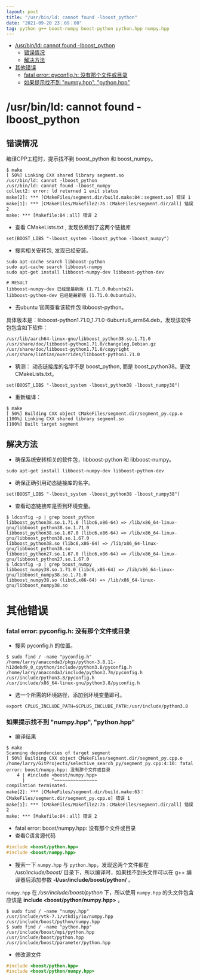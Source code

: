 ```yaml
---
layout: post
title: "/usr/bin/ld: cannot found -lboost_python"
date: "2021-09-20 23：09：00"
tag: python g++ boost-numpy boost-python python.hpp numpy.hpp
---
```


- [/usr/bin/ld: cannot found -lboost_python](#orge7a48d8)
  - [错误情况](#orgd171cde)
  - [解决方法](#org51a2eec)
- [其他错误](#orgcf0c7a3)
    - [fatal error: pyconfig.h: 没有那个文件或目录](#orgd7b51f9)
    - [如果提示找不到 "numpy.hpp", "python.hpp"](#org6ef9bcd)


<a id="orge7a48d8"></a>

# /usr/bin/ld: cannot found -lboost_python


<a id="orgd171cde"></a>

## 错误情况

编译CPP工程时，提示找不到 boost_python 和 boost_numpy。

```shell
$ make              
[ 50%] Linking CXX shared library segment.so
/usr/bin/ld: cannot -lboost_python
/usr/bin/ld: cannot found -lboost_numpy
collect2: error: ld returned 1 exit status
make[2]: *** [CMakeFiles/segment.dir/build.make:84：segment.so] 错误 1
make[1]: *** [CMakeFiles/Makefile2:76：CMakeFiles/segment.dir/all] 错误 2
make: *** [Makefile:84：all] 错误 2
```

-   查看 CMakeLists.txt , 发现依赖到了这两个链接库

```shell
set(BOOST_LIBS "-lboost_system -lboost_python -lboost_numpy") 
```

-   搜索相关安转包, 发现已经安装。

```shell
sudo apt-cache search libboost-python
sudo apt-cache search libboost-numpy 
sudo apt-get install libboost-numpy-dev libboost-python-dev   

# RESULT
libboost-numpy-dev 已经是最新版 (1.71.0.0ubuntu2)。
libboost-python-dev 已经是最新版 (1.71.0.0ubuntu2)。
```

-   去ubuntu 官网查看该软件包 libboost-python。

具体版本是：libboost-python1.71.0_1.71.0-6ubuntu6_arm64.deb，发现该软件包包含如下软件：

```shell
/usr/lib/aarch64-linux-gnu/libboost_python38.so.1.71.0
/usr/share/doc/libboost-python1.71.0/changelog.Debian.gz
/usr/share/doc/libboost-python1.71.0/copyright
/usr/share/lintian/overrides/libboost-python1.71.0
```

-   猜测： 动态链接库的名字不是 boost_python, 而是 boost_python38。更改 CMakeLists.txt。

```shell
set(BOOST_LIBS "-lboost_system -lboost_python38 -lboost_numpy38") 
```

-   重新编译：

```shell
$ make      
[ 50%] Building CXX object CMakeFiles/segment.dir/segment_py.cpp.o
[100%] Linking CXX shared library segment.so
[100%] Built target segment
```


<a id="org51a2eec"></a>

## 解决方法

-   确保系统安转相关的软件包，libboost-python 和 libboost-numpy。

```shell
sudo apt-get install libboost-numpy-dev libboost-python-dev
```

-   确保正确引用动态链接库的名字。

```shell
set(BOOST_LIBS "-lboost_system -lboost_python38 -lboost_numpy38") 
```

-   查看动态链接库是否到环境变量。

```shell
$ ldconfig -p | grep boost_python            
libboost_python38.so.1.71.0 (libc6,x86-64) => /lib/x86_64-linux-gnu/libboost_python38.so.1.71.0
libboost_python38.so.1.67.0 (libc6,x86-64) => /lib/x86_64-linux-gnu/libboost_python38.so.1.67.0
libboost_python38.so (libc6,x86-64) => /lib/x86_64-linux-gnu/libboost_python38.so
libboost_python27.so.1.67.0 (libc6,x86-64) => /lib/x86_64-linux-gnu/libboost_python27.so.1.67.0
$ ldconfig -p | grep boost_numpy 
libboost_numpy38.so.1.71.0 (libc6,x86-64) => /lib/x86_64-linux-gnu/libboost_numpy38.so.1.71.0
libboost_numpy38.so (libc6,x86-64) => /lib/x86_64-linux-gnu/libboost_numpy38.so
```


<a id="orgcf0c7a3"></a>

# 其他错误


<a id="orgd7b51f9"></a>

### fatal error: pyconfig.h: 没有那个文件或目录

-   搜索 pyconfig.h 的位置。

```shell
$ sudo find / -name "pyconfig.h"
/home/larry/anaconda3/pkgs/python-3.8.11-h12debd9_0_cpython/include/python3.8/pyconfig.h
/home/larry/anaconda3/include/python3.7m/pyconfig.h
/usr/include/python3.8/pyconfig.h
/usr/include/x86_64-linux-gnu/python3.8/pyconfig.h
```

-   选一个所需的环境路径，添加到环境变量即可。

```shell
export CPLUS_INCLUDE_PATH=$CPLUS_INCLUDE_PATH:/usr/include/python3.8
```


<a id="org6ef9bcd"></a>

### 如果提示找不到 "numpy.hpp", "python.hpp"

-   编译结果

```shell
$ make                          
Scanning dependencies of target segment
[ 50%] Building CXX object CMakeFiles/segment.dir/segment_py.cpp.o
/home/larry/GitProjects/selective_search_py/segment_py.cpp:4:10: fatal error: boost/numpy.hpp: 没有那个文件或目录
    4 | #include <boost/numpy.hpp>
      |          ^~~~~~~~~~~~~~~~~
compilation terminated.
make[2]: *** [CMakeFiles/segment.dir/build.make:63：CMakeFiles/segment.dir/segment_py.cpp.o] 错误 1
make[1]: *** [CMakeFiles/Makefile2:76：CMakeFiles/segment.dir/all] 错误 2
make: *** [Makefile:84：all] 错误 2
```

-   fatal error: boost/numpy.hpp: 没有那个文件或目录
-   查看C语言源代码

```c
#include <boost/python.hpp>
#include <boost/numpy.hpp>
```

-   搜索一下 `numpy.hpp` 与 `python.hpp`，发现这两个文件都在 */usr/include/boost/* 目录下，所以编译时，如果找不到头文件可以在 g++ 编译器后添加参数 **-I/usr/include/boost/python/** 。

`numpy.hpp` 在 */usr/include/boost/python* 下，所以使用 `numpy.hpp` 的头文件包含应该是  **include <boost/python/numpy.hpp>** 。


```shell
$ sudo find / -name "numpy.hpp"     
/usr/include/vtk-7.1/vtkdiy/io/numpy.hpp
/usr/include/boost/python/numpy.hpp
$ sudo find / -name "python.hpp"
/usr/include/boost/mpi/python.hpp
/usr/include/boost/python.hpp
/usr/include/boost/parameter/python.hpp
```

-   修改源文件

```c
#include <boost/python.hpp>
#include <boost/python/numpy.hpp>
```
